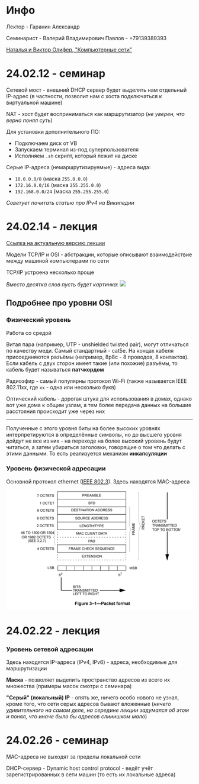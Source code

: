 # Инфо
Лектор - Гаранин Александр

Семинарист - Валерий Владимирович Павлов - +79139389393

[Наталья и Виктор Олифер, "Компьютерные сети"](https://moodle.iae.nsk.su/int_networks_23/ol6.pdf)

# 24.02.12 - семинар
Сетевой мост - внешний DHCP сервер будет выделять нам отдельный IP-адрес (в частности, позволит нам с хоста подключаться к виртуальной машине)

NAT - хост будет восприниматься как маршрутизатор (*не уверен, что верно понял суть*)

Для установки дополнительного ПО:
- Подключаем диск от VB
- Запускаем терминал из-под суперпользователя
- Исполняем `.sh` скрипт, который лежит на диске

Серые IP-адреса (немаршрутизируемые) - адреса вида:
- `10.0.0.0/8` (маска `255.0.0.0`)
- `172.16.0.0/16` (маска `255.255.0.0`)
- `192.168.0.0/24` (маска `255.255.255.0`)

*Советует почитать статью про IPv4 на Википедии*

# 24.02.14 - лекция
[Ссылка на актуальную версию лекции](https://docs.google.com/document/d/1mhas-FCinx5firKdvqY3spbkAhwRe0jrDJZBjkPxn4Q/edit)

Модели TCP/IP и OSI - абстракции, которые описывают взаимодействие между машиной компьютерами по сети

TCP/IP устроена несколько проще

*Вместо десятка слов пусть будет картинка:*
![](./materials/osi-and-tcpip.jpg)

## Подробнее про уровни OSI

### Физический уровень
Работа со средой

Витая пара (например, UTP - unshielded twisted pair), могут отличаться по качеству меди. Самый стандартный - cat5e. На концах кабеля присоединяются разъёмы (например, 8p8c - 8 проводов, 8 контактов). Если кабель с двух сторон имеет такие (или похожие) разъёмы, то кабель будет называться **патчкордом**

Радиоэфир - самый популярны протокол Wi-Fi (также называется IEEE 802.11xx, где `xx` - одна или несколько букв)

Оптический кабель - дорогая штука для использования в домах, однако вот уже дома к общим узлам, а тем более передача данных на большие расстояния происходит уже через них

---

Полученные с этого уровня биты на более высоких уровнях интерпретируются в определённые символы, но до высшего уровня дойдут не все из них - на переходе на более высокий уровень будут читаться, а затем убираться заголовки, говорящие о том что делать с этими данными. То есть реализуется механизм **инкапсуляции**


### Уровень физической адресации
Основной протокол ethernet ([IEEE 802.3](https://moodle.iae.nsk.su/int_networks_23/IEEE-802.3-2012.pdf)). Здесь находятся MAC-адреса

![](./materials/24-02-14%20-%20ethernet.png)

# 24.02.22 - лекция
### Уровень сетевой адресации
Здесь находятся IP-адреса (IPv4, IPv6) - адреса, необходимые для маршрутизации

**Маска** - позволяет выделить пространство адресов из всего их множества (примеры масок смотри с семинара)

**"Серый" (локальный) IP** - опять же, ничего особо нового не узнал, кроме того, что сети серых адресов бывают вложенные (*ничего удивительного на самом деле, на середине лекции задумался об этом и понял, что иначе было бы адресов слииишком мало*)

# 24.02.26 - семинар
MAC-адреса не выходят за пределы локальной сети

DHCP-сервер - Dynamic host control protocol - ведёт учёт зарегистрированных в сети машин (то есть их локальные адреса)
